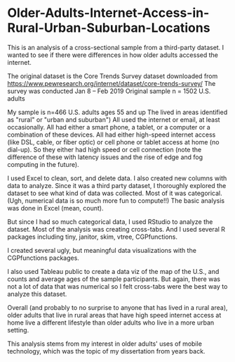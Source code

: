 # Older-Adults-Internet-Access-in-Rural-Urban-Suburban-Locations

This is an analysis of a cross-sectional sample from a third-party dataset. 
I wanted to see if there were differences in how older adults accessed the internet.

The original dataset is the Core Trends Survey dataset downloaded from https://www.pewresearch.org/internet/dataset/core-trends-survey/ 
The survey was conducted Jan 8 – Feb 2019 Original sample n = 1502 U.S. adults

My sample is n=466 U.S. adults ages 55 and up The lived in areas identified as "rural" or "urban and suburban") 
All used the internet or email, at least occasionally.
All had either a smart phone, a tablet, or a computer or a combination of these devices.
All had either high-speed internet access (like DSL, cable, or fiber optic) or cell phone or tablet access at home (no dial-up). So they either had high speed or cell connection (note the difference of these with latency issues and the rise of edge and fog computing in the future).

I used Excel to clean, sort, and delete data. I also created new columns with data to analyze. 
Since it was a third party dataset, I thoroughly explored the dataset to see what kind of data was collected. 
Most of it was categorical. (Ugh, numerical data is so much more fun to compute!!) 
The basic analysis was done in Excel (mean, count).

But since I had so much categorical data, I used RStudio to analyze the dataset. 
Most of the analysis was creating cross-tabs. And I used several R packages including tiny, janitor, skim, vtree, CGPfunctions.

I created several ugly, but meaningful data visualizations with the CGPfunctions packages.

I also used Tableau public to create a data viz of the map of the U.S., and counts and average ages of the sample participants. 
But again, there was not a lot of data that was numerical so I felt cross-tabs were the best way to analyze this dataset.

Overall (and probably to no surprise to anyone that has lived in a rural area), older adults that live in rural areas that have high speed internet access at home live a different lifestyle than older adults who live in a more urban setting.

This analysis stems from my interest in older adults' uses of mobile technology, which was the topic of my dissertation from years back.

